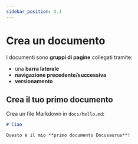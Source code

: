 ```yaml
---
sidebar_position: 2.1
---
```


# Crea un documento

I documenti sono **gruppi di pagine** collegati tramite:

- una **barra laterale**
- **navigazione precedente/successiva**
- **versionamento**

## Crea il tuo primo documento

Crea un file Markdown in `docs/hello.md`:

```md title="docs/hello.md"
# Ciao

Questo è il mio **primo documento Docusaurus**!